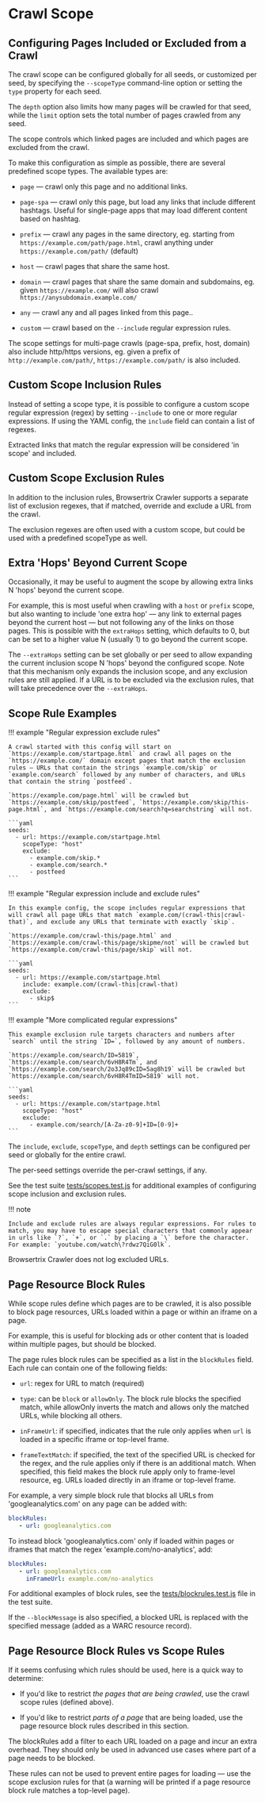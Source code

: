 # Crawl Scope

## Configuring Pages Included or Excluded from a Crawl

The crawl scope can be configured globally for all seeds, or customized per seed, by specifying the `--scopeType` command-line option or setting the `type` property for each seed.

The `depth` option also limits how many pages will be crawled for that seed, while the `limit` option sets the total number of pages crawled from any seed.

The scope controls which linked pages are included and which pages are excluded from the crawl.

To make this configuration as simple as possible, there are several predefined scope types. The available types are:

- `page` — crawl only this page and no additional links.

- `page-spa` — crawl only this page, but load any links that include different hashtags. Useful for single-page apps that may load different content based on hashtag.

- `prefix` — crawl any pages in the same directory, eg. starting from `https://example.com/path/page.html`, crawl anything under `https://example.com/path/` (default)

- `host` — crawl pages that share the same host.

- `domain` — crawl pages that share the same domain and subdomains, eg. given `https://example.com/` will also crawl `https://anysubdomain.example.com/`

- `any` — crawl any and all pages linked from this page..

- `custom` — crawl based on the `--include` regular expression rules.

The scope settings for multi-page crawls (page-spa, prefix, host, domain) also include http/https versions, eg. given a prefix of `http://example.com/path/`, `https://example.com/path/` is also included.

## Custom Scope Inclusion Rules

Instead of setting a scope type, it is possible to configure a custom scope regular expression (regex) by setting `--include` to one or more regular expressions. If using the YAML config, the `include` field can contain a list of regexes.

Extracted links that match the regular expression will be considered 'in scope' and included.

## Custom Scope Exclusion Rules

In addition to the inclusion rules, Browsertrix Crawler supports a separate list of exclusion regexes, that if matched, override and exclude a URL from the crawl.

The exclusion regexes are often used with a custom scope, but could be used with a predefined scopeType as well.

## Extra 'Hops' Beyond Current Scope

Occasionally, it may be useful to augment the scope by allowing extra links N 'hops' beyond the current scope.

For example, this is most useful when crawling with a `host` or `prefix` scope, but also wanting to include 'one extra hop' — any link to external pages beyond the current host — but not following any of the links on those pages. This is possible with the `extraHops` setting, which defaults to 0, but can be set to a higher value N (usually 1) to go beyond the current scope.

The `--extraHops` setting can be set globally or per seed to allow expanding the current inclusion scope N 'hops' beyond the configured scope. Note that this mechanism only expands the inclusion scope, and any exclusion rules are still applied. If a URL is to be excluded via the exclusion rules, that will take precedence over the `--extraHops`.

## Scope Rule Examples

!!! example "Regular expression exclude rules"

    A crawl started with this config will start on `https://example.com/startpage.html` and crawl all pages on the `https://example.com/` domain except pages that match the exclusion rules — URLs that contain the strings `example.com/skip` or `example.com/search` followed by any number of characters, and URLs that contain the string `postfeed`.

    `https://example.com/page.html` will be crawled but `https://example.com/skip/postfeed`, `https://example.com/skip/this-page.html`, and `https://example.com/search?q=searchstring` will not.

    ```yaml
    seeds:
      - url: https://example.com/startpage.html
        scopeType: "host"
        exclude:
          - example.com/skip.*
          - example.com/search.*
          - postfeed
    ```

!!! example "Regular expression include and exclude rules"

    In this example config, the scope includes regular expressions that will crawl all page URLs that match `example.com/(crawl-this|crawl-that)`, and exclude any URLs that terminate with exactly `skip`.

    `https://example.com/crawl-this/page.html` and `https://example.com/crawl-this/page/skipme/not` will be crawled but `https://example.com/crawl-this/page/skip` will not.

    ```yaml
    seeds:
      - url: https://example.com/startpage.html
        include: example.com/(crawl-this|crawl-that)
        exclude:
          - skip$
    ```

!!! example "More complicated regular expressions"

    This example exclusion rule targets characters and numbers after `search` until the string `ID=`, followed by any amount of numbers.

    `https://example.com/search/ID=5819`, `https://example.com/search/6vH8R4Tm`, and `https://example.com/search/2o3Jq89cID=5ag8h19` will be crawled but `https://example.com/search/6vH8R4TmID=5819` will not.

    ```yaml
    seeds:
      - url: https://example.com/startpage.html
        scopeType: "host"
        exclude:
          - example.com/search/[A-Za-z0-9]+ID=[0-9]+
    ```

The `include`, `exclude`, `scopeType`, and `depth` settings can be configured per seed or globally for the entire crawl.

The per-seed settings override the per-crawl settings, if any.

See the test suite [tests/scopes.test.js](https://github.com/webrecorder/browsertrix-crawler/blob/main/tests/scopes.test.js) for additional examples of configuring scope inclusion and exclusion rules.

!!! note

    Include and exclude rules are always regular expressions. For rules to match, you may have to escape special characters that commonly appear in urls like `?`, `+`, or `.` by placing a `\` before the character. For example: `youtube.com/watch\?rdwz7QiG0lk`.

Browsertrix Crawler does not log excluded URLs.

## Page Resource Block Rules

While scope rules define which pages are to be crawled, it is also possible to block page resources, URLs loaded within a page or within an iframe on a page.

For example, this is useful for blocking ads or other content that is loaded within multiple pages, but should be blocked.

The page rules block rules can be specified as a list in the `blockRules` field. Each rule can contain one of the following fields:

- `url`: regex for URL to match (required)

- `type`: can be `block` or `allowOnly`. The block rule blocks the specified match, while allowOnly inverts the match and allows only the matched URLs, while blocking all others.

- `inFrameUrl`: if specified, indicates that the rule only applies when `url` is loaded in a specific iframe or top-level frame.

- `frameTextMatch`: if specified, the text of the specified URL is checked for the regex, and the rule applies only if there is an additional match. When specified, this field makes the block rule apply only to frame-level resource, eg. URLs loaded directly in an iframe or top-level frame.

For example, a very simple block rule that blocks all URLs from 'googleanalytics.com' on any page can be added with:

```yaml
blockRules:
   - url: googleanalytics.com
```

To instead block 'googleanalytics.com' only if loaded within pages or iframes that match the regex 'example.com/no-analytics', add:

```yaml
blockRules:
   - url: googleanalytics.com
     inFrameUrl: example.com/no-analytics
```

For additional examples of block rules, see the [tests/blockrules.test.js](https://github.com/webrecorder/browsertrix-crawler/blob/main/tests/blockrules.test.js) file in the test suite.

If the `--blockMessage` is also specified, a blocked URL is replaced with the specified message (added as a WARC resource record).

## Page Resource Block Rules vs Scope Rules

If it seems confusing which rules should be used, here is a quick way to determine:

- If you'd like to restrict _the pages that are being crawled_, use the crawl scope rules (defined above).

- If you'd like to restrict _parts of a page_ that are being loaded, use the page resource block rules described in this section.

The blockRules add a filter to each URL loaded on a page and incur an extra overhead. They should only be used in advanced use cases where part of a page needs to be blocked.

These rules can not be used to prevent entire pages for loading — use the scope exclusion rules for that (a warning will be printed if a page resource block rule matches a top-level page).
